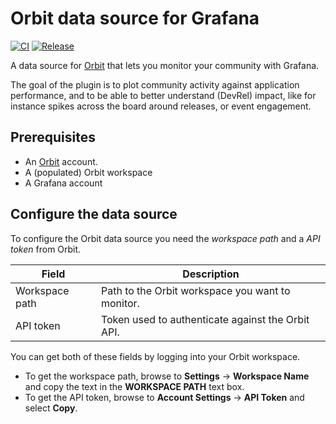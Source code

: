 # Orbit data source for Grafana

[![CI](https://github.com/grafana/orbit-datasource/actions/workflows/ci.yml/badge.svg)](https://github.com/grafana/orbit-datasource/actions/workflows/ci.yml)
[![Release](https://github.com/grafana/orbit-datasource/actions/workflows/release.yml/badge.svg)](https://github.com/grafana/orbit-datasource/actions/workflows/release.yml)

A data source for [Orbit](https://orbit.love) that lets you monitor your community with Grafana. 

The goal of the plugin is to plot community activity against application performance, and to be able to better understand (DevRel) impact, like for instance spikes across the board around releases, or event engagement. 

## Prerequisites

- An [Orbit](https://orbit.love) account.
- A (populated) Orbit workspace
- A Grafana account

## Configure the data source

To configure the Orbit data source you need the _workspace path_ and a _API token_ from Orbit.

| Field          | Description                                       |
|----------------|---------------------------------------------------|
| Workspace path | Path to the Orbit workspace you want to monitor.  |
| API token      | Token used to authenticate against the Orbit API. |

You can get both of these fields by logging into your Orbit workspace.

- To get the workspace path, browse to **Settings** -> **Workspace Name** and copy the text in the **WORKSPACE PATH** text box.
- To get the API token, browse to **Account Settings** -> **API Token** and select **Copy**.
